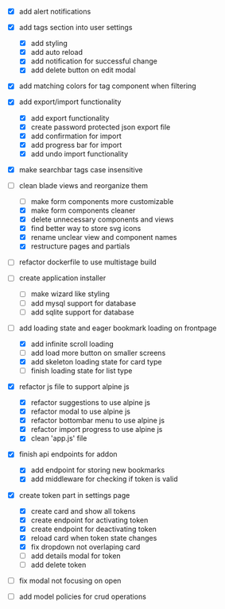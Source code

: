 - [x] add alert notifications

- [x] add tags section into user settings
    - [x] add styling
    - [x] add auto reload
    - [x] add notification for successful change
    - [x] add delete button on edit modal

- [x] add matching colors for tag component when filtering

- [x] add export/import functionality
    - [x] add export functionality
    - [x] create password protected json export file
    - [x] add confirmation for import
    - [x] add progress bar for import
    - [x] add undo import functionality

- [x] make searchbar tags case insensitive

- [ ] clean blade views and reorganize them
    - [ ] make form components more customizable
    - [x] make form components cleaner
    - [x] delete unnecessary components and views
    - [x] find better way to store svg icons
    - [x] rename unclear view and component names
    - [x] restructure pages and partials

- [ ] refactor dockerfile to use multistage build

- [ ] create application installer
    - [ ] make wizard like styling
    - [ ] add mysql support for database
    - [ ] add sqlite support for database

- [ ] add loading state and eager bookmark loading on frontpage
    - [x] add infinite scroll loading
    - [ ] add load more button on smaller screens
    - [x] add skeleton loading state for card type
    - [ ] finish loading state for list type

- [x] refactor js file to support alpine js
    - [x] refactor suggestions to use alpine js
    - [x] refactor modal to use alpine js
    - [x] refactor bottombar menu to use alpine js
    - [x] refactor import progress to use alpine js
    - [x] clean 'app.js' file

- [x] finish api endpoints for addon
    - [x] add endpoint for storing new bookmarks
    - [x] add middleware for checking if token is valid

- [x] create token part in settings page
    - [x] create card and show all tokens
    - [x] create endpoint for activating token
    - [x] create endpoint for deactivating token
    - [x] reload card when token state changes
    - [x] fix dropdown not overlaping card
    - [ ] add details modal for token
    - [ ] add delete token

- [ ] fix modal not focusing on open

- [ ] add model policies for crud operations